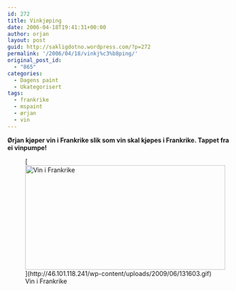 ```yaml
---
id: 272
title: Vinkjøping
date: 2006-04-18T19:41:31+00:00
author: orjan
layout: post
guid: http://sakligdotno.wordpress.com/?p=272
permalink: '/2006/04/18/vinkj%c3%b8ping/'
original_post_id:
  - "865"
categories:
  - Dagens paint
  - Ukategorisert
tags:
  - frankrike
  - mspaint
  - ørjan
  - vin
---
```

**Ørjan kjøper vin i Frankrike slik som vin skal kjøpes i Frankrike. Tappet fra ei vinpumpe!**
  
<figure id="attachment_273" style="width: 450px" class="wp-caption aligncenter">[<img src="http://46.101.118.241/wp-content/uploads/2009/06/131603.gif" alt="Vin i Frankrike" title="131603" width="450" height="235" class="size-full wp-image-273" />](http://46.101.118.241/wp-content/uploads/2009/06/131603.gif)<figcaption class="wp-caption-text">Vin i Frankrike</figcaption></figure>